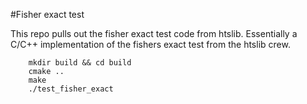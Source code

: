 #Fisher exact test

This repo pulls out the fisher exact test code from htslib.
Essentially a C/C++ implementation of the fishers exact test
from the htslib crew.

```
    mkdir build && cd build
    cmake ..
    make
    ./test_fisher_exact
```
